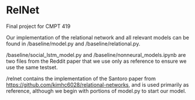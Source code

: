 # RelNet
Final project for CMPT 419

Our implementation of the relational network and all relevant models can be found in /baseline/model.py and /baseline/relational.py.

/baseline/social_lstm_model.py and /baseline/nonneural_models.ipynb are two files from the Reddit paper that we use only as reference to ensure we use the same testset.

/relnet contains the implementation of the Santoro paper from https://github.com/kimhc6028/relational-networks, and is used primarily as reference, although we begin with portions of model.py to start our model.
